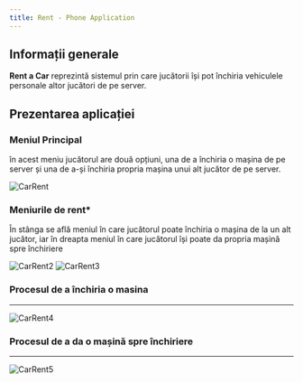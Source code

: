 ```yaml
---
title: Rent - Phone Application
---
```


## Informații generale

**Rent a Car** reprezintă sistemul prin care jucătorii își pot închiria vehiculele personale altor jucători de pe server.

## Prezentarea aplicației

### Meniul Principal

în acest meniu jucătorul are două opțiuni, una de a închiria o mașina de pe server și una de a-și închiria propria mașina unui alt jucător de pe server.

<Image src="https://i.imgur.com/THosDE9.png" alt="CarRent" />

### Meniurile de rent*

În stânga se află meniul în care jucătorul poate închiria o mașina de la un alt jucător, iar în dreapta meniul în care jucătorul își poate da propria mașină spre închiriere

<Image src="https://i.imgur.com/sIIyf1c.png" alt="CarRent2" /> <Image src="https://i.imgur.com/NoWO4pA.png" alt="CarRent3" />

### Procesul de a închiria o masina

---

<Image src="https://i.imgur.com/vWv8uN0.gif" alt="CarRent4" />

### Procesul de a da o mașină spre închiriere

---

<Image src="https://i.imgur.com/ejqA6fh.gif" alt="CarRent5" />